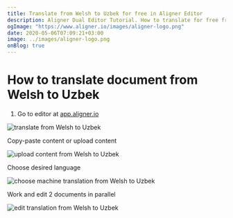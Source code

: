 ```yaml
---
title: Translate from Welsh to Uzbek for free in Aligner Editor
description: Aligner Dual Editor Tutorial. How to translate for free from Welsh to Uzbek. Aligner is multilingual document management platform. 
ogImage: "https://www.aligner.io/images/aligner-logo.png"
date: 2020-05-06T07:09:21+03:00
image: ../images/aligner-logo.png
onBlog: true
---
```


# How to translate document from Welsh to Uzbek

1. Go to editor at [app.aligner.io](https://app.aligner.io "Aligner App web page")

![translate from Welsh to Uzbek](../aligner-blank-editor.png "translate from Welsh to Uzbek")

Copy-paste content or upload content

![upload content from Welsh to Uzbek](../aligner-uploaded-document.png "upload content from Welsh to Uzbek")

Choose desired language

![choose machine translation from Welsh to Uzbek](../aligner-language-dropdown.png "choose machine translation from Welsh to Uzbek")

Work and edit 2 documents in parallel

![edit translation from Welsh to Uzbek](../aligner-double-sitded-editor.png "edit translation from Welsh to Uzbek")

